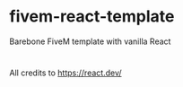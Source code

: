 # fivem-react-template
Barebone FiveM template with vanilla React
#
All credits to https://react.dev/
